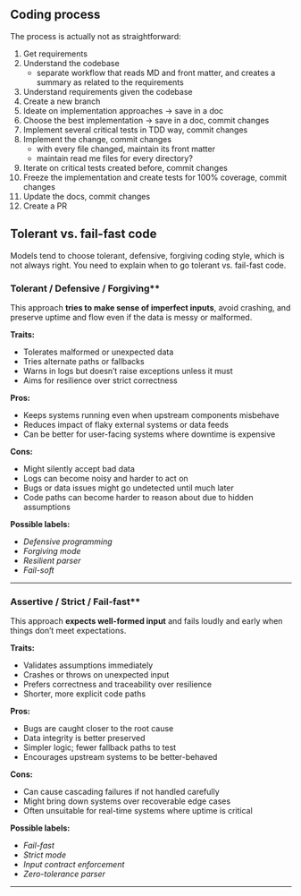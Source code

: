 ## Coding process

The process is actually not as straightforward:

1. Get requirements
2. Understand the codebase
    - separate workflow that reads MD and front matter, and creates a summary as related to the requirements
3. Understand requirements given the codebase
4. Create a new branch
4. Ideate on implementation approaches -> save in a doc
5. Choose the best implementation -> save in a doc, commit changes
6. Implement several critical tests in TDD way, commit changes
7. Implement the change, commit changes
    - with every file changed, maintain its front matter
    - maintain read me files for every directory?
8. Iterate on critical tests created before, commit changes
9. Freeze the implementation and create tests for 100% coverage, commit changes
10. Update the docs, commit changes
11. Create a PR

## Tolerant vs. fail-fast code

Models tend to choose tolerant, defensive, forgiving coding style, which is not always right. You need to explain when to go tolerant vs. fail-fast code.

### Tolerant / Defensive / Forgiving**
This approach **tries to make sense of imperfect inputs**, avoid crashing, and preserve uptime and flow even if the data is messy or malformed.

**Traits:**
- Tolerates malformed or unexpected data
- Tries alternate paths or fallbacks
- Warns in logs but doesn’t raise exceptions unless it must
- Aims for resilience over strict correctness

**Pros:**
- Keeps systems running even when upstream components misbehave
- Reduces impact of flaky external systems or data feeds
- Can be better for user-facing systems where downtime is expensive

**Cons:**
- Might silently accept bad data
- Logs can become noisy and harder to act on
- Bugs or data issues might go undetected until much later
- Code paths can become harder to reason about due to hidden assumptions

**Possible labels:**
- *Defensive programming*
- *Forgiving mode*
- *Resilient parser*
- *Fail-soft*

---

### Assertive / Strict / Fail-fast**
This approach **expects well-formed input** and fails loudly and early when things don’t meet expectations.

**Traits:**
- Validates assumptions immediately
- Crashes or throws on unexpected input
- Prefers correctness and traceability over resilience
- Shorter, more explicit code paths

**Pros:**
- Bugs are caught closer to the root cause
- Data integrity is better preserved
- Simpler logic; fewer fallback paths to test
- Encourages upstream systems to be better-behaved

**Cons:**
- Can cause cascading failures if not handled carefully
- Might bring down systems over recoverable edge cases
- Often unsuitable for real-time systems where uptime is critical

**Possible labels:**
- *Fail-fast*
- *Strict mode*
- *Input contract enforcement*
- *Zero-tolerance parser*

---
